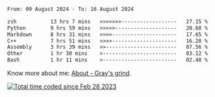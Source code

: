 <!--START_SECTION:waka-->

```txt
From: 09 August 2024 - To: 16 August 2024

zsh           13 hrs 7 mins   >>>>>>>------------------   27.15 %
Python        9 hrs 59 mins   >>>>>--------------------   20.68 %
Markdown      8 hrs 31 mins   >>>>---------------------   17.65 %
C++           7 hrs 51 mins   >>>>---------------------   16.28 %
Assembly      3 hrs 39 mins   >>-----------------------   07.56 %
Other         1 hr 30 mins    >------------------------   03.12 %
Bash          1 hr 11 mins    >------------------------   02.48 %
```

<!--END_SECTION:waka-->

<!-- [![grayxu's github stats](https://github-readme-stats.vercel.app/api?username=grayxu&count_private=true&show_icons=true)](https://github.com/grayxu) -->

Know more about me: [About - Gray's grind](https://www.grayxu.cn/).
<p align="left">
  <a href="https://wakatime.com/@c69eb31e-43a1-463f-8968-c3449e386f57"><img src="https://wakatime.com/badge/user/c69eb31e-43a1-463f-8968-c3449e386f57.svg" title="Total time coded since Feb 28 2023" /></a>
</p>

